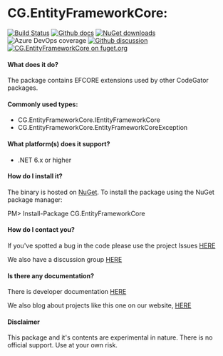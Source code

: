 # CG.EntityFrameworkCore: 

[![Build Status](https://dev.azure.com/codegator/CG.EntityFrameworkCore/_apis/build/status/CodeGator.CG.EntityFrameworkCore?branchName=main)](https://dev.azure.com/codegator/CG.EntityFrameworkCore/_build/latest?definitionId=90&branchName=main)
[![Github docs](https://img.shields.io/static/v1?label=Documentation&message=online&color=blue)](https://codegator.github.io/CG.EntityFrameworkCore/index.html)
[![NuGet downloads](https://img.shields.io/nuget/dt/CG.EntityFrameworkCore.svg?style=flat)](https://nuget.org/packages/CG.EntityFrameworkCore)
![Azure DevOps coverage](https://img.shields.io/azure-devops/coverage/codegator/CG.EntityFrameworkCore/90)
[![Github discussion](https://img.shields.io/badge/Discussion-online-blue)](https://github.com/CodeGator/CG.EntityFrameworkCore/discussions)
[![CG.EntityFrameworkCore on fuget.org](https://www.fuget.org/packages/CG.EntityFrameworkCore/badge.svg)](https://www.fuget.org/packages/CG.EntityFrameworkCore)

#### What does it do?

The package contains EFCORE extensions used by other CodeGator packages.

#### Commonly used types:

* CG.EntityFrameworkCore.IEntityFrameworkCore
* CG.EntityFrameworkCore.EntityFrameworkCoreException

#### What platform(s) does it support?

* .NET 6.x or higher

#### How do I install it?

The binary is hosted on [NuGet](https://www.nuget.org/packages/CG.EntityFrameworkCore/). To install the package using the NuGet package manager:

PM> Install-Package CG.EntityFrameworkCore

#### How do I contact you?

If you've spotted a bug in the code please use the project Issues [HERE](https://github.com/CodeGator/CG.EntityFrameworkCore/issues)

We also have a discussion group [HERE](https://github.com/CodeGator/CG.EntityFrameworkCore/discussions)

#### Is there any documentation?

There is developer documentation [HERE](https://codegator.github.io/CG.EntityFrameworkCore/)

We also blog about projects like this one on our website, [HERE](http://www.codegator.com)

#### Disclaimer

This package and it's contents are experimental in nature. There is no official support. Use at your own risk.

